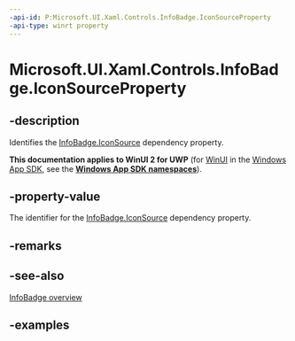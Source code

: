 ```yaml
---
-api-id: P:Microsoft.UI.Xaml.Controls.InfoBadge.IconSourceProperty
-api-type: winrt property
---
```


# Microsoft.UI.Xaml.Controls.InfoBadge.IconSourceProperty

<!--
public static Windows.UI.Xaml.DependencyProperty IconSourceProperty { get; }
-->

## -description

Identifies the [InfoBadge.IconSource](infobadge_iconsource.md) dependency property.

**This documentation applies to WinUI 2 for UWP** (for [WinUI](/windows/apps/winui/winui3/) in the [Windows App SDK](/windows/apps/windows-app-sdk/), see the **[Windows App SDK namespaces](/windows/windows-app-sdk/api/winrt/)**).

## -property-value

The identifier for the [InfoBadge.IconSource](infobadge_iconsource.md) dependency property.

## -remarks

## -see-also

[InfoBadge overview](/windows/apps/design/controls/info-badge)

## -examples
